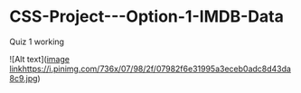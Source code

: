 # CSS-Project---Option-1-IMDB-Data

Quiz 1 working

![Alt text]([image link](https://i.pinimg.com/736x/07/98/2f/07982f6e31995a3eceb0adc8d43da8c9.jpg)https://i.pinimg.com/736x/07/98/2f/07982f6e31995a3eceb0adc8d43da8c9.jpg)
